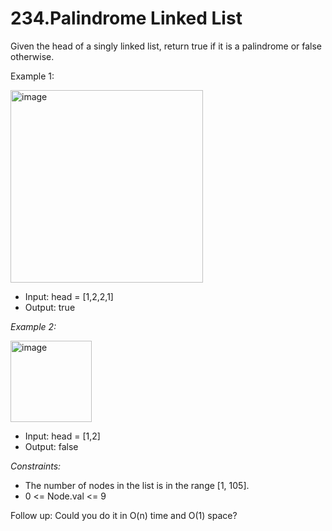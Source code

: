 # 234.Palindrome Linked List

Given the head of a singly linked list, return true if it is a palindrome or false otherwise.
 
Example 1:

<img width="308" alt="image" src="https://github.com/SarthakChaudhary46/100-Days-Of-CODE/assets/86872379/a15eb533-bbdc-4151-bdcc-b5b29065fd95">

- Input: head = [1,2,2,1]
- Output: true

*Example 2:*

<img width="130" alt="image" src="https://github.com/SarthakChaudhary46/100-Days-Of-CODE/assets/86872379/d81d6ef6-6810-46eb-9724-fb915c7983b4">

- Input: head = [1,2]
- Output: false
 

*Constraints:*

- The number of nodes in the list is in the range [1, 105].
- 0 <= Node.val <= 9
 

Follow up: Could you do it in O(n) time and O(1) space?

